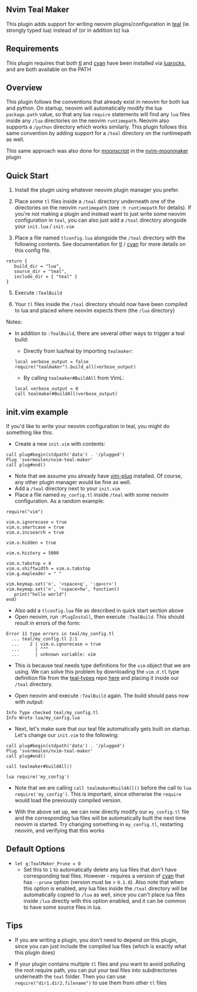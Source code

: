 
## Nvim Teal Maker

This plugin adds support for writing neovim plugins/configuration in [teal](https://github.com/teal-language/tl) (ie. strongly typed lua) instead of (or in addition to) lua

## Requirements

This plugin requires that both [tl](https://github.com/teal-language/tl) and [cyan](https://github.com/teal-language/cyan) have been installed via [luarocks](https://luarocks.org/), and are both available on the PATH

## Overview

This plugin follows the conventions that already exist in neovim for both lua and python. On startup, neovim will automatically modify the lua `package.path` value, so that any lua `require` statements will find any `lua` files inside any `/lua` directories on the neovim `runtimepath`.  Neovim also supports a `/python` directory which works similarly.  This plugin follows this same convention by adding support for a `/teal` directory on the runtimepath as well.

This same approach was also done for [moonscript](https://moonscript.org/) in the [nvim-moonmaker](https://github.com/svermeulen/nvim-moonmaker) plugin

## Quick Start

1. Install the plugin using whatever neovim plugin manager you prefer.

2. Place some `tl` files inside a `/teal` directory underneath one of the directories on the neovim `runtimepath` (see `:h runtimepath` for details).  If you're not making a plugin and instead want to just write some neovim configuration in `teal`, you can also just add a `/teal` directory alongside your `init.lua` / `init.vim`

3. Place a file named `tlconfig.lua` alongside the `/teal` directory with the following contents.  See documentation for [tl](https://github.com/teal-language/tl) / [cyan](https://github.com/teal-language/cyan) for more details on this config file.

  ```
  return {
     build_dir = "lua",
     source_dir = "teal",
     include_dir = { "teal" }
  }
  ```

5. Execute `:TealBuild`

6. Your `tl` files inside the `/teal` directory should now have been compiled to lua and placed where neovim expects them (the `/lua` directory)

Notes:

* In addition to `:TealBuild`, there are several other ways to trigger a teal build:

    * Directly from lua/teal by importing `tealmaker`:

    ```
    local verbose_output = false
    require("tealmaker").build_all(verbose_output)
    ```

    * By calling `tealmaker#BuildAll` from VimL:

    ```
    local verbose_output = 0
    call tealmaker#BuildAll(verbose_output)
    ```

## init.vim example

If you'd like to write your neovim configuration in teal, you might do something like this:

* Create a new `init.vim` with contents:

```
call plug#begin(stdpath('data') . '/plugged')
Plug 'svermeulen/nvim-teal-maker'
call plug#end()
```

* Note that we assume you already have [vim-plug](https://github.com/junegunn/vim-plug) installed.  Of course, any other plugin manager would be fine as well.
* Add a `/teal` directory next to your `init.vim`
* Place a file named `my_config.tl` inside `/teal` with some neovim configuration.  As a random example:

```
require("vim")

vim.o.ignorecase = true
vim.o.smartcase = true
vim.o.incsearch = true

vim.o.hidden = true

vim.o.history = 5000

vim.o.tabstop = 4
vim.o.shiftwidth = vim.o.tabstop
vim.g.mapleader = " "

vim.keymap.set('n', '<space>q', ':qa<cr>')
vim.keymap.set('n', '<space>hw', function()
   print("hello world")
end)
```

* Also add a `tlconfig.lua` file as described in quick start section above
* Open neovim, run `:PlugInstall`, then execute `:TealBuild`.  This should result in errors of the form:

```
Error 11 type errors in teal/my_config.tl
  ... teal/my_config.tl 2:1
  ...    2 | vim.o.ignorecase = true
  ...      | ^^^
  ...      | unknown variable: vim
```

* This is because teal needs type definitions for the `vim` object that we are using.  We can solve this problem by downloading the `vim.d.tl` type definition file from the [teal-types](https://github.com/teal-language/teal-types) repo [here](https://github.com/teal-language/teal-types/blob/master/types/neovim/vim.d.tl) and placing it inside our `/teal` directory.

* Open neovim and execute `:TealBuild` again.  The build should pass now with output:

```
Info Type checked teal/my_config.tl
Info Wrote lua/my_config.lua
```

* Next, let's make sure that our teal file automatically gets built on startup.  Let's change our `init.vim` to the following:

```
call plug#begin(stdpath('data') . '/plugged')
Plug 'svermeulen/nvim-teal-maker'
call plug#end()

call tealmaker#buildAll()

lua require('my_config')
```

* Note that we are calling `call tealmaker#buildAll()` before the call to `lua require('my_config')`. This is important, since otherwise the `require` would load the previously compiled version.

* With the above set up, we can now directly modify our `my_config.tl` file and the corresponding lua files will be automatically built the next time neovim is started.  Try changing something in `my_config.tl`, restarting neovim, and verifying that this works

## Default Options

* `let g:TealMaker_Prune = 0`
    * Set this to `1` to automatically delete any lua files that don't have corresponding teal files.  However - requires a version of [cyan](https://github.com/teal-language/cyan) that has `--prune` option (version must be > `0.1.0`).  Also note that when this option is enabled, any lua files inside the `/teal` directory will be automatically copied to `/lua` as well, since you can't place lua files inside `/lua` directly with this option enabled, and it can be common to have some source files in lua.

## Tips

* If you are writing a plugin, you don't need to depend on this plugin, since you can just include the compiled lua files (which is exactly what this plugin does)

* If your plugin contains multiple `tl` files and you want to avoid polluting the root require path, you can put your teal files into subdirectories underneath the `teal` folder.  Then you can use `require("dir1.dir2.filename")` to use them from other `tl` files

